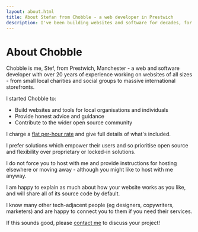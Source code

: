 ```yaml
---
layout: about.html
title: About Stefan from Chobble - a web developer in Prestwich
description: I've been building websites and software for decades, for companies of all sizes.
---
```


# About Chobble

Chobble is me, Stef, from Prestwich, Manchester - a web and software developer with over 20 years of experience working on websites of all sizes - from small local charities and social groups to massive international storefronts.

I started Chobble to:

- Build websites and tools for local organisations and individuals
- Provide honest advice and guidance
- Contribute to the wider open source community

I charge a [flat per-hour rate](/prices/) and give full details of what's included.

I prefer solutions which empower their users and so prioritise open source and flexibility over proprietary or locked-in solutions.

I do not force you to host with me and provide instructions for hosting elsewhere or moving away - although you might like to host with me anyway.

I am happy to explain as much about how your website works as you like, and will share all of its source code by default.

I know many other tech-adjacent people (eg designers, copywriters, marketers) and are happy to connect you to them if you need their services.

If this sounds good, please [contact me](/contact/) to discuss your project!
